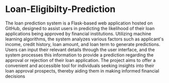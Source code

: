 # Loan-Eligibilty-Prediction
The loan prediction system is a Flask-based web application hosted on GitHub, designed to assist users in predicting the likelihood of their loan applications being approved by financial institutions. Utilizing machine learning algorithms, the system analyzes various factors such as applicant's income, credit history, loan amount, and loan term to generate predictions. Users can input their relevant details through the user interface, and the system processes this information to provide a prediction regarding the approval or rejection of their loan application. The project aims to offer a convenient and accessible tool for individuals seeking insights into their loan approval prospects, thereby aiding them in making informed financial decisions
